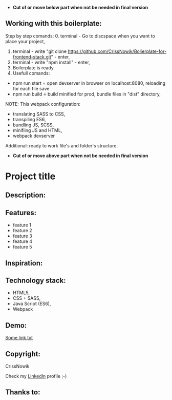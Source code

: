 * **Cut of or move below part when not be needed in final version**

Working with this boilerplate:
------------
Step by step comands:
0. terminal - Go to discspace when you want to place your project,
1. terminal - write "git clone https://github.com/CrissNowik/Bolierplate-for-frontend-stack.git" - enter,
2. terminal - write "npm install" - enter,
3. Boilerplate is ready
4. Usefull comands:
* npm run start 		= open devserver in browser on localhost:8080, reloading for each file save
* npm run build 		= build minified for prod, bundle files in "dist" directory, 

NOTE:
This webpack configuration:
- translating SASS to CSS,
- transpiling ES6,
- bundling JS, SCSS,
- minifiing JS and HTML,
- webpack devserver

Additional: ready to work file's and folder's structure. 
* **Cut of or move above part when not be needed in final version**

Project title
====================

Description:
-------------


Features:
---------
* feature  1  
* feature  2
* feature  3
* feature  4
* feature  5

Inspiration:
------------


Technology stack:
-------------
* HTML5,
* CSS + SASS,
* Java Script (ES6),
* Webpack

Demo:
-----
[Some link txt]

Copyright:
----------
CrissNowik

Check my [LinkedIn] profile ;-)


Thanks to:
----------

[LinkedIn]: <https://www.linkedin.com/in/krzysztof-nowicki-0a5a9a164/>
[Some link txt]: <some http adress>